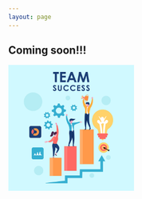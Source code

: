 ```yaml
---
layout: page
---
```


<h2>Coming soon!!!</h2>
<img src="/pics/Team-Business-People-Success-Teamwork-Group-4630294.png" class="img-responsive" alt="ts" width="50%">
